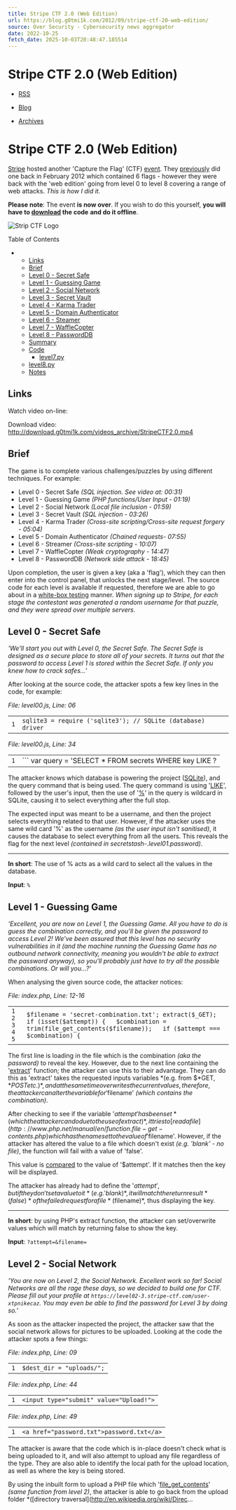 ```yaml
---
title: Stripe CTF 2.0 (Web Edition)
url: https://blog.g0tmi1k.com/2012/09/stripe-ctf-20-web-edition/
source: Over Security - Cybersecurity news aggregator
date: 2022-10-25
fetch_date: 2025-10-03T20:48:47.185514
---
```


# Stripe CTF 2.0 (Web Edition)

* [RSS](/atom.xml "subscribe via RSS")

* [Blog](/)
* [Archives](/archives/)

# Stripe CTF 2.0 (Web Edition)

[Stripe](https://stripe.com/) hosted another 'Capture the Flag' (CTF) [event](https://blog.g0tmi1k.com/categories/boot2root/). They [previously](https://stripe.com/blog/capture-the-flag) did one back in February 2012 which contained 6 flags - however they were back with the 'web edition' going from level 0 to level 8 covering a range of web attacks. *This is how I did it.*

**Please note**: The event **is now over**. If you wish to do this yourself, **you will have to [download](https://github.com/stripe-ctf/stripe-ctf-2.0) the code** **and do it offline**.

![Strip CTF Logo](/images/stripectf2.png "Strip CTF v2")

Table of Contents

* + [Links](#Links)
  + [Brief](#Brief)
  + [Level 0 - Secret Safe](#Level.0.-.Secret.Safe)
  + [Level 1 - Guessing Game](#Level.1.-.Guessing.Game)
  + [Level 2 - Social Network](#Level.2.-.Social.Network)
  + [Level 3 - Secret Vault](#Level.3.-.Secret.Vault)
  + [Level 4 - Karma Trader](#Level.4.-.Karma.Trader)
  + [Level 5 - Domain Authenticator](#Level.5.-.Domain.Authenticator)
  + [Level 6 - Steamer](#Level.6.-.Steamer)
  + [Level 7 - WaffleCopter](#Level.7.-.WaffleCopter)
  + [Level 8 - PasswordDB](#Level.8.-.PasswordDB)
  + [Summary](#Summary)
  + [Code](#Code)
    - [level7.py](#level7.py)
  + [level8.py](#level8.py)
  + [Notes](#Notes)

## Links

Watch video on-line: [](http://download.g0tmi1k.com/videos_archive/StripeCTF2.0.mp4)

Download video: <http://download.g0tmi1k.com/videos_archive/StripeCTF2.0.mp4>

## Brief

The game is to complete various challenges/puzzles by using different techniques. For example:

* Level 0 - Secret Safe *(SQL injection. See video at: 00:31)*
* Level 1 - Guessing Game *(PHP functions/User Input - 01:19)*
* Level 2 - Social Network *(Local file inclusion - 01:59)*
* Level 3 - Secret Vault *(SQL injection - 03:26)*
* Level 4 - Karma Trader *(Cross-site scripting/Cross-site request forgery - 05:04)*
* Level 5 - Domain Authenticator *(Chained requests- 07:55)*
* Level 6 - Streamer *(Cross-site scripting - 10:07)*
* Level 7 - WaffleCopter *(Weak cryptography - 14:47)*
* Level 8 - PasswordDB *(Network side attack - 18:45)*

Upon completion, the user is given a key (aka a 'flag'), which they can then enter into the control panel, that unlocks the next stage/level. The source code for each level is available if requested, therefore we are able to go about in a [white-box testing](http://en.wikipedia.org/wiki/White-box_testing) manner. *When signing up to Stripe, for each stage the contestant was generated a random username for that puzzle, and they were spread over multiple servers.*

## Level 0 - Secret Safe

*'We'll start you out with Level 0, the Secret Safe. The Secret Safe is designed as a secure place to store all of your secrets. It turns out that the password to access Level 1 is stored within the Secret Safe. If only you knew how to crack safes...'*

After looking at the source code, the attacker spots a few key lines in the code, for example:

*File: level00.js, Line: 06*

|  |  |
| --- | --- |
| ``` 1 ``` | ``` sqlite3 = require ('sqlite3'); // SQLite (database) driver ``` |

*File: level00.js, Line: 34*

|  |  |
| --- | --- |
| ``` 1 ``` | ``` var query = 'SELECT * FROM secrets WHERE key LIKE ? || ".%"'; ``` |

The attacker knows which database is powering the project ([SQLite](http://www.sqlite.org/)), and the query command that is being used. The query command is using '[LIKE](http://dev.mysql.com/doc/refman/5.0/en/string-comparison-functions.html#operator_like)', followed by the user's input, then the use of '[%](http://dev.mysql.com/doc/refman/5.6/en/pattern-matching.html)' in the query is wildcard in SQLite, causing it to select everything after the full stop.

The expected input was meant to be a username, and then the project selects everything related to that user. However, if the attacker uses the same wild card '%' as the username *(as the user input isn't sanitised)*, it causes the database to select everything from all the users. This reveals the flag for the next level *(contained in secretstash-.level01.password)*.

---

**In short**: The use of % acts as a wild card to select all the values in the database.

**Input**: `%`

## Level 1 - Guessing Game

*'Excellent, you are now on Level 1, the Guessing Game. All you have to do is guess the combination correctly, and you'll be given the password to access Level 2! We've been assured that this level has no security vulnerabilities in it (and the machine running the Guessing Game has no outbound network connectivity, meaning you wouldn't be able to extract the password anyway), so you'll probably just have to try all the possible combinations. Or will you...?'*

When analysing the given source code, the attacker notices:

*File: index.php, Line: 12-16*

|  |  |
| --- | --- |
| ``` 1 2 3 4 5 ``` | ``` $filename = 'secret-combination.txt'; extract($_GET); if (isset($attempt)) {   $combination = trim(file_get_contents($filename));   if ($attempt === $combination) { ``` |

The first line is loading in the file which is the combination *(aka the password)* to reveal the key. However, due to the next line containing the '[extract](http://www.php.net/manual/en/function.extract.php)' function; the attacker can use this to their advantage. They can do this as 'extract' takes the requested inputs variables *(e.g. from $*GET, $*POST etc.)*, and at the same time overwrites the current values, therefore, the attacker can alter the variable for '$filename' *(which contains the combination)*.

After checking to see if the variable '$attempt' has been set *(which the attacker can do due to the use of extract)*, it tries to [read a file](http://www.php.net/manual/en/function.file-get-contents.php) which has the name set to the value of '$filename'. However, if the attacker has altered the value to a file which doesn't exist *(e.g. 'blank' - no file)*, the function will fail with a value of 'false'.

This value is [compared](http://php.net/manual/en/language.operators.comparison.php) to the value of '$attempt'. If it matches then the key will be displayed.

The attacker has already had to define the '$attempt', but if they don't set a value to it *(e.g. 'blank)*, it will match the return result *(false)* of the failed request for a file *($filename)*, thus displaying the key.

---

**In short**: by using PHP's extract function, the attacker can set/overwrite values which will match by returning false to show the key.

**Input**: `?attempt=&filename=`

## Level 2 - Social Network

*'You are now on Level 2, the Social Network. Excellent work so far! Social Networks are all the rage these days, so we decided to build one for CTF. Please fill out your profile at `https://level02-3.stripe-ctf.com/user-xtpnikecaz`. You may even be able to find the password for Level 3 by doing so.'*

As soon as the attacker inspected the project, the attacker saw that the social network allows for pictures to be uploaded. Looking at the code the attacker spots a few things:

*File: index.php, Line: 09*

|  |  |
| --- | --- |
| ``` 1 ``` | ``` $dest_dir = "uploads/"; ``` |

*File: index.php, Line: 44*

|  |  |
| --- | --- |
| ``` 1 ``` | ``` <input type="submit" value="Upload!"> ``` |

*File: index.php, Line: 49*

|  |  |
| --- | --- |
| ``` 1 ``` | ``` <a href="password.txt">password.txt</a> ``` |

The attacker is aware that the code which is in-place doesn't check what is being uploaded to it, and will also attempt to upload any file regardless of the type. They are also able to identify the local path for the upload location, as well as where the key is being stored.

By using the inbuilt form to upload a PHP file which '[file\_get\_contents](http://www.php.net/manual/en/function.file-get-contents.php)' *(same function from level 2)*, the attacker is able to go back from the upload folder *([directory traversal](http://en.wikipedia.org/wiki/Direc...
